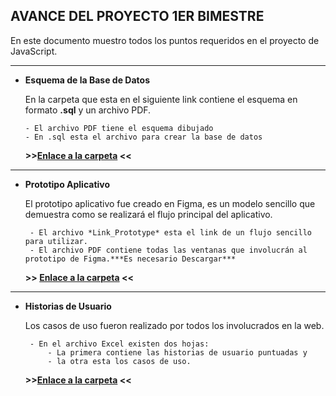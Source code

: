 AVANCE DEL PROYECTO 1ER BIMESTRE
--------------------------------

En este documento muestro todos los puntos requeridos en el proyecto de JavaScript.

________________________________________________________________________________
 + **Esquema de la Base de Datos**

    En la carpeta que esta en el siguiente link contiene el esquema en formato **.sql** y un archivo PDF.
       
       - El archivo PDF tiene el esquema dibujado
       - En .sql esta el archivo para crear la base de datos 
    
    **>>[Enlace a la carpeta](https://drive.google.com/drive/folders/14yJLXqxLVS8KZLNSVpoZoKcGdWJXnILw?usp=sharing) <<**
    
______________________________________________________________________________________________

 + **Prototipo Aplicativo**
    
    El prototipo aplicativo fue creado en Figma, es un modelo sencillo que demuestra como se realizará el flujo principal
    del aplicativo.
    
        - El archivo *Link_Prototype* esta el link de un flujo sencillo para utilizar.
        - El archivo PDF contiene todas las ventanas que involucrán al prototipo de Figma.***Es necesario Descargar***
    
    **>> [Enlace a la carpeta](https://drive.google.com/drive/folders/1d0js93jX4Zt_2nfvUEzLS8AHB6AzWZfb?usp=sharing) <<**
 _________________________________________________________________________________________________   
 + **Historias de Usuario**

    Los casos de uso fueron realizado por todos los involucrados en la web.
        
        - En el archivo Excel existen dos hojas:
            - La primera contiene las historias de usuario puntuadas y
            - la otra esta los casos de uso.
        
     **>>[Enlace a la carpeta](https://drive.google.com/drive/folders/1LyAXL3R3TteG04c1p-y9h4AAV45WHPS3?usp=sharing) <<**
     
    

